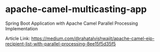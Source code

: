 # apache-camel-multicasting-app
Spring Boot Application with Apache Camel Parallel Processing Implementation

Article Link: https://medium.com/@rahatalvishwajit/apache-camel-eip-recipient-list-with-parallel-processing-8ee15f5d35f5